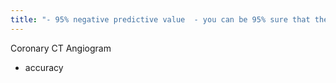```yaml
---
title: "- 95% negative predictive value  - you can be 95% sure that they don't have anything  - prevents pt. from getting an unnecessary invasive cath."
---
```

Coronary CT Angiogram
- accuracy

